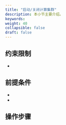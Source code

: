 ```yaml
---
title: "启动/关闭计算集群"
description: 本小节主要介绍。 
keywords: 
weight: 40
collapsible: false
draft: false
---
```





## 约束限制

- 

## 前提条件

- 
- 

## 操作步骤

